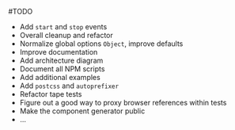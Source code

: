 #TODO

* Add `start` and `stop` events
* Overall cleanup and refactor
* Normalize global options `Object`, improve defaults
* Improve documentation
* Add architecture diagram
* Document all NPM scripts
* Add additional examples
* Add `postcss` and `autoprefixer`
* Refactor tape tests
* Figure out a good way to proxy browser references within tests 
* Make the component generator public
* ...
